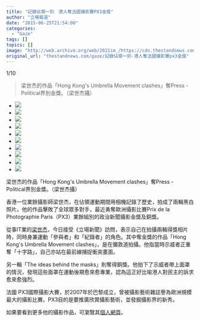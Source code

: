 ```yaml
---
title: "記錄佔領一刻　港人奪法國攝影賽PX3金獎"
author: "立場報道"
date: "2015-06-25T21:54:00"
categories:
  - "Gaze"
tags: []
topics: []
image: "http://web.archive.org/web/2021im_/https://cdn.thestandnews.com/media/photos/gallery/20/cache/1-49887-15_PX3_IMG_6874_cT2Vb_300x200cropcenter.jpg"
original_url: "thestandnews.com/gaze/記錄佔領一刻-港人奪法國攝影賽px3金獎"
---
```

[](#)[](#)

[](#)1/10[](#)

> 梁世杰的作品「Hong Kong's Umbrella Movement clashes」奪Press - Political界別金獎。（梁世杰攝）

*   ![](http://web.archive.org/web/2021im_/https://cdn.thestandnews.com/media/photos/gallery/20/cache/1-49887-15_PX3_IMG_6874_cT2Vb_300x200cropcenter.jpg)
*   ![](http://web.archive.org/web/2021im_/https://cdn.thestandnews.com/media/photos/gallery/20/cache/1-49887-15_PX3_IMG_7393_YtMbM_300x200cropcenter.jpg)
*   ![](http://web.archive.org/web/2021im_/https://cdn.thestandnews.com/media/photos/gallery/20/cache/1-49887-15_PX3_IMG_8065_KbkIS_300x200cropcenter.jpg)
*   ![](http://web.archive.org/web/2021im_/https://cdn.thestandnews.com/media/photos/gallery/20/cache/1-49887-15_PX3_IMG_8538_2LH2s_300x200cropcenter.jpg)
*   ![](http://web.archive.org/web/2021im_/https://cdn.thestandnews.com/media/photos/gallery/20/cache/1-49887-15_PX3_IMG_8728_vUxl4_300x200cropcenter.jpg)
*   ![](http://web.archive.org/web/2021im_/https://cdn.thestandnews.com/media/photos/gallery/20/cache/1-49888-15_PX3_IMG_0910_lTmE3_300x200cropcenter.jpg)
*   ![](http://web.archive.org/web/2021im_/https://cdn.thestandnews.com/media/photos/gallery/20/cache/1-49888-15_PX3_IMG_1209_pWfVG_300x200cropcenter.jpg)
*   ![](http://web.archive.org/web/2021im_/https://cdn.thestandnews.com/media/photos/gallery/20/cache/1-49888-15_PX3_IMG_1269_Bz1sN_300x200cropcenter.jpg)
*   ![](http://web.archive.org/web/2021im_/https://cdn.thestandnews.com/media/photos/gallery/20/cache/1-49888-15_PX3_IMG_4738_qwTYF_300x200cropcenter.jpg)
*   ![](http://web.archive.org/web/2021im_/https://cdn.thestandnews.com/media/photos/gallery/20/cache/1-49888-15_PX3_IMG_7581_RG8sh_300x200cropcenter.jpg)

梁世杰的作品「Hong Kong's Umbrella Movement clashes」奪Press - Political界別金獎。（梁世杰攝）

香港一位業餘攝影師梁世杰，在佔領運動期間用相機記錄了歷史，拍成了兩輯黑白照片。他的作品擊敗了全球眾多對手，最近勇奪歐洲攝影比賽Prix de la Photographie Paris（PX3）業餘組別的政治新聞攝影金獎及銅獎。

從事IT業的[梁世杰](http://web.archive.org/web/20210629023226/https://www.facebook.com/iamskleung)，今日接受《立場新聞》訪問，表示自己在拍攝兩輯得獎相片時，同時身兼運動「參與者」和「紀錄者」的角色。其中奪金獎的作品「Hong Kong's Umbrella Movement clashes」，是在彌敦道拍攝。他指當時示威者正重奪「十字路」，自己亦站在最前線捕捉衝突畫面。

另一輯「The ideas behind the masks」則奪得銅獎。他拍下了示威者帶上面罩的情況，發現這些面罩在運動後期愈來愈專業，認為這正好比喻港人對民主的訴求愈來愈強烈。

法國 PX3國際攝影大賽，於2007年於巴黎成立，曾被攝影藝術雜誌譽為歐洲規模最大的攝影比賽。PX3目的是要推廣欣賞攝影藝術，並發掘攝影界的新秀。

如果要看到更多他的攝影作品，可瀏覽其[個人網頁](http://web.archive.org/web/20210629023226/http://skleungphotography.com/)。